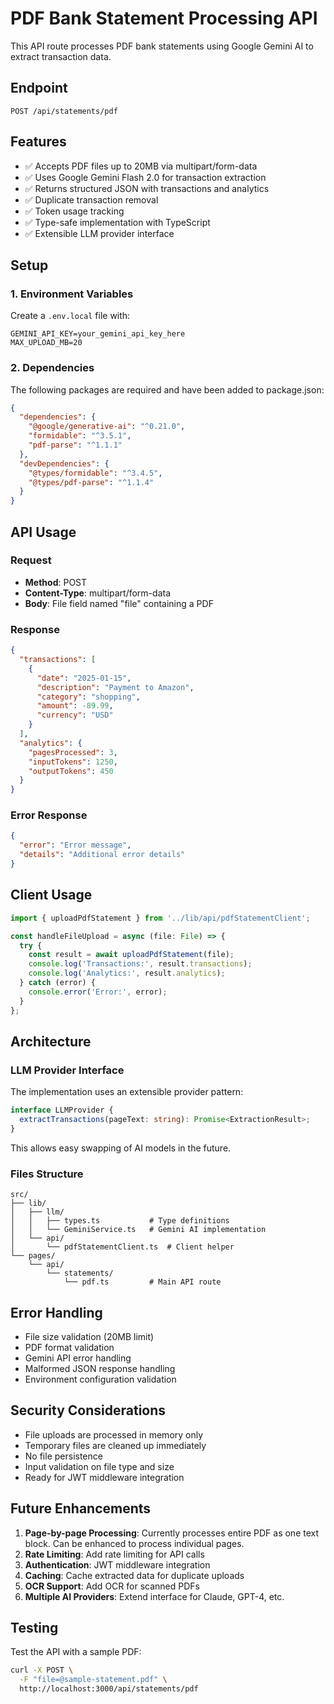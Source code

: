 # PDF Bank Statement Processing API

This API route processes PDF bank statements using Google Gemini AI to extract transaction data.

## Endpoint

`POST /api/statements/pdf`

## Features

- ✅ Accepts PDF files up to 20MB via multipart/form-data
- ✅ Uses Google Gemini Flash 2.0 for transaction extraction
- ✅ Returns structured JSON with transactions and analytics
- ✅ Duplicate transaction removal
- ✅ Token usage tracking
- ✅ Type-safe implementation with TypeScript
- ✅ Extensible LLM provider interface

## Setup

### 1. Environment Variables

Create a `.env.local` file with:

```env
GEMINI_API_KEY=your_gemini_api_key_here
MAX_UPLOAD_MB=20
```

### 2. Dependencies

The following packages are required and have been added to package.json:

```json
{
  "dependencies": {
    "@google/generative-ai": "^0.21.0",
    "formidable": "^3.5.1",
    "pdf-parse": "^1.1.1"
  },
  "devDependencies": {
    "@types/formidable": "^3.4.5",
    "@types/pdf-parse": "^1.1.4"
  }
}
```

## API Usage

### Request

- **Method**: POST
- **Content-Type**: multipart/form-data
- **Body**: File field named "file" containing a PDF

### Response

```json
{
  "transactions": [
    {
      "date": "2025-01-15",
      "description": "Payment to Amazon",
      "category": "shopping",
      "amount": -89.99,
      "currency": "USD"
    }
  ],
  "analytics": {
    "pagesProcessed": 3,
    "inputTokens": 1250,
    "outputTokens": 450
  }
}
```

### Error Response

```json
{
  "error": "Error message",
  "details": "Additional error details"
}
```

## Client Usage

```typescript
import { uploadPdfStatement } from '../lib/api/pdfStatementClient';

const handleFileUpload = async (file: File) => {
  try {
    const result = await uploadPdfStatement(file);
    console.log('Transactions:', result.transactions);
    console.log('Analytics:', result.analytics);
  } catch (error) {
    console.error('Error:', error);
  }
};
```

## Architecture

### LLM Provider Interface

The implementation uses an extensible provider pattern:

```typescript
interface LLMProvider {
  extractTransactions(pageText: string): Promise<ExtractionResult>;
}
```

This allows easy swapping of AI models in the future.

### Files Structure

```
src/
├── lib/
│   ├── llm/
│   │   ├── types.ts           # Type definitions
│   │   └── GeminiService.ts   # Gemini AI implementation
│   └── api/
│       └── pdfStatementClient.ts  # Client helper
└── pages/
    └── api/
        └── statements/
            └── pdf.ts         # Main API route
```

## Error Handling

- File size validation (20MB limit)
- PDF format validation
- Gemini API error handling
- Malformed JSON response handling
- Environment configuration validation

## Security Considerations

- File uploads are processed in memory only
- Temporary files are cleaned up immediately
- No file persistence
- Input validation on file type and size
- Ready for JWT middleware integration

## Future Enhancements

1. **Page-by-page Processing**: Currently processes entire PDF as one text block. Can be enhanced to process individual pages.
2. **Rate Limiting**: Add rate limiting for API calls
3. **Authentication**: JWT middleware integration
4. **Caching**: Cache extracted data for duplicate uploads
5. **OCR Support**: Add OCR for scanned PDFs
6. **Multiple AI Providers**: Extend interface for Claude, GPT-4, etc.

## Testing

Test the API with a sample PDF:

```bash
curl -X POST \
  -F "file=@sample-statement.pdf" \
  http://localhost:3000/api/statements/pdf
```
